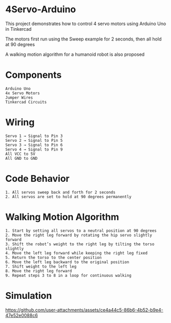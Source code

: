 # 4Servo-Arduino
This project demonstrates how to control 4 servo motors using Arduino Uno in Tinkercad

The motors first run using the Sweep example for 2 seconds, then all hold at 90 degrees

A walking motion algorithm for a humanoid robot is also proposed

# Components
    Arduino Uno
    4x Servo Motors
    Jumper Wires
    Tinkercad Circuits

# Wiring
    Servo 1 → Signal to Pin 3
    Servo 2 → Signal to Pin 5
    Servo 3 → Signal to Pin 6
    Servo 4 → Signal to Pin 9
    All VCC to 5V
    All GND to GND

# Code Behavior
    1. All servos sweep back and forth for 2 seconds
    2. All servos are set to hold at 90 degrees permanently

# Walking Motion Algorithm
    1. Start by setting all servos to a neutral position at 90 degrees
    2. Move the right leg forward by rotating the hip servo slightly forward
    3. Shift the robot’s weight to the right leg by tilting the torso slightly
    4. Move the left leg forward while keeping the right leg fixed
    5. Return the torso to the center position
    6. Move the left leg backward to the original position
    7. Shift weight to the left leg
    8. Move the right leg forward
    9. Repeat steps 3 to 8 in a loop for continuous walking

# Simulation

https://github.com/user-attachments/assets/ce4a44c5-86b6-4b52-b9e4-47e52e0088c6

